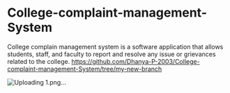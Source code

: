 # College-complaint-management-System
College complain management system is a software application that allows students, staff, and faculty to report and resolve any issue or grievances related to the college.
https://github.com/Dhanya-P-2003/College-complaint-management-System/tree/my-new-branch

![Uploading 1.png…]()

